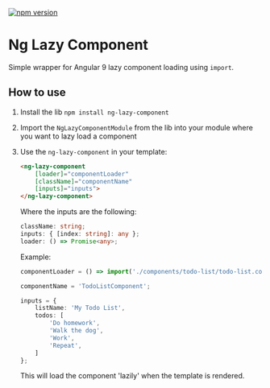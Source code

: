 [![npm version](https://badge.fury.io/js/ng-lazy-component.svg)](https://badge.fury.io/js/ng-lazy-component)

# Ng Lazy Component

Simple wrapper for Angular 9 lazy component loading using `import`.

## How to use

1. Install the lib `npm install ng-lazy-component`
2. Import the `NgLazyComponentModule` from the lib into your module where you want to lazy load a component
3. Use the `ng-lazy-component` in your template:

    ```html
    <ng-lazy-component
        [loader]="componentLoader"
        [className]="componentName"
        [inputs]="inputs">
    </ng-lazy-component>
    ```

    Where the inputs are the following:

    ```typescript
    className: string;
    inputs: { [index: string]: any };
    loader: () => Promise<any>;
    ```

    Example:

    ```typescript
    componentLoader = () => import('./components/todo-list/todo-list.component');

    componentName = 'TodoListComponent';

    inputs = {
        listName: 'My Todo List',
        todos: [
            'Do homework',
            'Walk the dog',
            'Work',
            'Repeat',
        ]
    };
    ```

    This will load the component 'lazily' when the template is rendered.
    